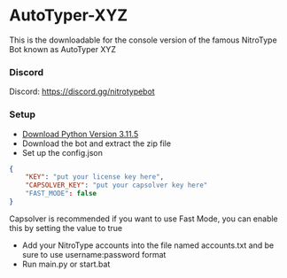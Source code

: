 # AutoTyper-XYZ
This is the downloadable for the console version of the famous NitroType Bot known as AutoTyper XYZ

### Discord
Discord: https://discord.gg/nitrotypebot

### Setup
- [Download Python Version 3.11.5](https://www.python.org/downloads/)
- Download the bot and extract the zip file
- Set up the config.json
```json
{
    "KEY": "put your license key here",
    "CAPSOLVER_KEY": "put your capsolver key here"
    "FAST_MODE": false
}
```
Capsolver is recommended if you want to use Fast Mode, you can enable this by setting the value to true
- Add your NitroType accounts into the file named accounts.txt and be sure to use username:password format
- Run main.py or start.bat
